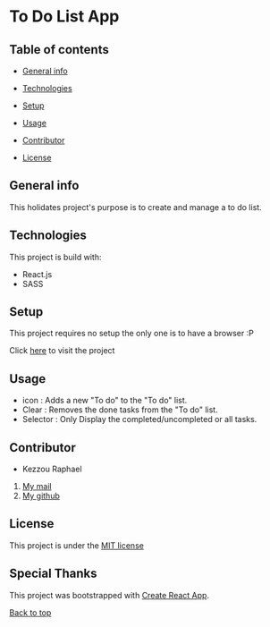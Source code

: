 # To Do List App

## Table of contents

- [General info](#general-info)

* [Technologies](#technologies)

* [Setup](#setup)

* [Usage](#usage)

* [Contributor](#contributor)

* [License](#license)

## General info

This holidates project's purpose is to create and manage a to do list.

## Technologies

This project is build with:

- React.js
- SASS

## Setup

This project requires no setup the only one is to have a browser :P

Click [here](https://becodeorg.github.io/hamilton-6-react-intro-KezzouRaphael/) to visit the project

## Usage

- icon : Adds a new "To do" to the "To do" list.
- Clear : Removes the done tasks from the "To do" list.
- Selector : Only Display the completed/uncompleted or all tasks.

## Contributor

- Kezzou Raphael

1. [My mail](mailto:raphael.kezzou@live.fr)
2. [My github](https://github.com/KezzouRaphael)

## License

This project is under the [MIT license](./LICENSE)

## Special Thanks

This project was bootstrapped with [Create React App](https://github.com/facebook/create-react-app).

[Back to top](#)
